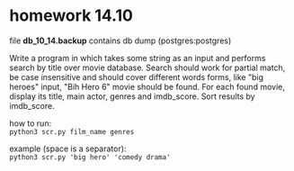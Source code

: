# homework 14.10

file **db_10_14.backup** contains db dump (postgres:postgres)

Write a program in which takes some string as an input and performs search by title over movie database.
Search should work for partial match, be case insensitive and should cover different words forms, like "big heroes"
input, "Bih Hero 6" movie should be found. For each found movie, display its title, main actor, genres and imdb_score.
Sort results by imdb_score.

how to run:  
``python3 scr.py film_name genres``  

example (space is a separator):  
``python3 scr.py 'big hero' 'comedy drama'``  

